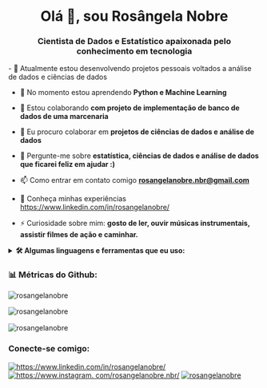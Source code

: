 <h1 align="center">Olá 👋, sou Rosângela Nobre</h1>
<h3 align="center">Cientista de Dados e Estatístico apaixonada pelo conhecimento em tecnologia</h3>

<p>
- 🔭 Atualmente estou desenvolvendo projetos pessoais voltados a análise de dados e ciências de dados

- 🌱 No momento estou aprendendo **Python e Machine Learning**

- 👯 Estou colaborando **com projeto de implementação de banco de dados de uma marcenaria**

- 🤝 Eu procuro colaborar em **projetos de ciências de dados e análise de dados**

- 💬 Pergunte-me sobre **estatística, ciências de dados e análise de dados que ficarei feliz em ajudar :)**

- 📫 Como entrar em contato comigo **rosangelanobre.nbr@gmail.com**

- 📄 Conheça minhas experiências [https://www.linkedin.com/in/rosangelanobre/ ](https://www.linkedin.com/in/rosangelanobre/)

- ⚡ Curiosidade sobre mim: **gosto de ler, ouvir músicas instrumentais, assistir filmes de ação e caminhar.**
</p>


<details>
  <summary><b>🛠️ Algumas linguagens e ferramentas que eu uso:</b></summary>
  <br/>
<p align="left"> <a href="https://aws.amazon.com" target="_blank"><img src="https://raw.githubusercontent.com/devicons/devicon/master/icons/amazonwebservices/amazonwebservices-original-wordmark.svg" alt="aws" width="40" height="40"/> </a> <a href="https://getbootstrap.com" target="_blank"><img src="https://raw.githubusercontent.com/devicons/devicon/master/icons/bootstrap/bootstrap-plain-wordmark.svg" alt="bootstrap" width="40" height="40"/></a><a href="https://www.w3schools.com/css/" target="_blank"><img src="https://raw.githubusercontent.com/devicons/devicon/master/icons/css3/css3-original-wordmark.svg" alt="css3" width="40" height="40"/> </a><a href="https://git-scm.com/" target="_blank"> <img src="https://www.vectorlogo.zone/logos/git-scm/git-scm-icon.svg" alt="git" width="40" height="40"/></a><a href="https://www.w3.org/html/" target="_blank"> <img src="https://raw.githubusercontent.com/devicons/devicon/master/icons/html5/html5-original-wordmark.svg" alt="html5" width="40" height="40"/> </a><a href="https://developer.mozilla.org/en-US/docs/Web/JavaScript" target="_blank"> <img src="https://raw.githubusercontent.com/devicons/devicon/master/icons/javascript/javascript-original.svg" alt="javascript" width="40" height="40"/> </a><a href="https://www.mysql.com/" target="_blank"> <img src="https://raw.githubusercontent.com/devicons/devicon/master/icons/mysql/mysql-original-wordmark.svg" alt="mysql" width="40" height="40"/> </a> <a href="https://www.postgresql.org" target="_blank"><img src="https://raw.githubusercontent.com/devicons/devicon/master/icons/postgresql/postgresql-original-wordmark.svg" alt="postgresql" width="40" height="40"/></a><a href="https://www.python.org" target="_blank"> <img src="https://raw.githubusercontent.com/devicons/devicon/master/icons/python/python-original.svg" alt="python" width="40" height="40"/></a><a href="https://www.sqlite.org/" target="_blank"> <img src="https://www.vectorlogo.zone/logos/sqlite/sqlite-icon.svg" alt="sqlite" width="40" height="40"/></a> 
</details>


<h3 align="left"> 📊 Métricas do Github: </h3>
<p align="left"> <img src="https://komarev.com/ghpvc/?username=rosangelanobre&label=Profile%20views&color=0e75b6&style=flat" alt="rosangelanobre" /> </p>

<p><img align="center" src="https://github-readme-stats.vercel.app/api?username=rosangelanobre&show_icons=true&locale=en" alt="rosangelanobre" /></p>

<p><img align="center" src="https://github-readme-streak-stats.herokuapp.com/?user=rosangelanobre&" alt="rosangelanobre" /></p>


<h3 align="left">Conecte-se comigo:</h3>
<p align="left">
<a href="https: //linkedin.com/in/https://www.linkedin.com/in/rosangelanobre/" target="blank"><img align="center" src="https://raw.githubusercontent.com/rahuldkjain /github-profile-readme-generator/master/src/images/icons/Social/linked-in-alt.svg" alt="https://www.linkedin.com/in/rosangelanobre/" height="30" width="40" /></a>
<a href="https://instagram.com/https://www.instagram.com/rosangelanobre.nbr/" target="blank"><img align=" center" src="https://raw.githubusercontent.com/rahuldkjain/github-profile-readme-generator/master/src/images/icons/Social/instagram.svg" alt="https://www.instagram. com/rosangelanobre.nbr/" height="30" width="40" /></a>
<a href="https://discord.gg/rosangelanobre" target="blank"><img align="center " src="https://raw.githubusercontent.com/rahuldkjain/github-profile-readme-generator/master/src/images/icons/Social/discord.svg" alt="rosangelanobre" height="30" largura= "40" /></a>
</p>

